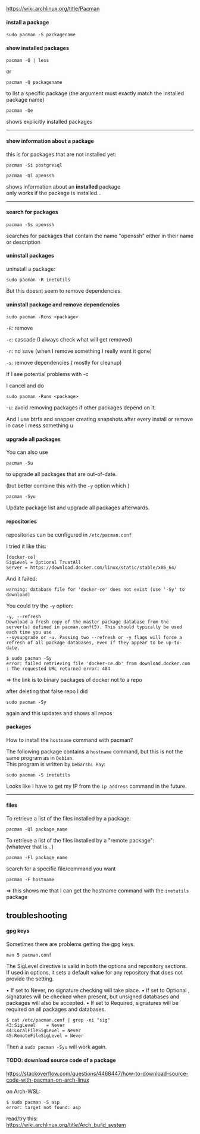 https://wiki.archlinux.org/title/Pacman

#### install a package
```
sudo pacman -S packagename
```


#### show installed packages
```
pacman -Q | less
```
or
```
pacman -Q packagename
```
to list a specific package (the argument must exactly match the installed package name)

```
pacman -Qe
```
shows explicitly installed packages

***

#### show information about a package

this is for packages that are not installed yet:
```
pacman -Si postgresql
```

```
pacman -Qi openssh
```
shows information about an **installed** package\
only works if the package is installed...
***

#### search for packages
```
pacman -Ss openssh
```
searches for packages that contain the name "openssh" either in their name or description

#### uninstall packages

uninstall a package:
```
sudo pacman -R inetutils
```

But this doesnt seem to remove dependencies.

#### uninstall package and remove dependencies

```
sudo pacman -Rcns <package>
```

`-R`: remove

`-c`: cascade (I always check what will get removed)

`-n`: no save (when I remove something I really want it gone)

`-s`: remove dependencies ( mostly for cleanup)

If I see potential problems with -c

I cancel and do

```
sudo pacman -Runs <package>
```

-u: avoid removing packages if other packages depend on it.

And I use btrfs and snapper creating snapshots after every install or remove in case I mess something u


#### upgrade all packages
You can also use
```
pacman -Su
```
 to upgrade all packages that are out-of-date.

(but better combine this with the `-y` option which )
```
pacman -Syu
```
Update package list and upgrade all packages afterwards.


#### repositories

repositories can be configured in `/etc/pacman.conf`

I tried it like this:
```
[docker-ce]
SigLevel = Optional TrustAll
Server = https://download.docker.com/linux/static/stable/x86_64/
```
And it failed:
```
warning: database file for 'docker-ce' does not exist (use '-Sy' to download)
```

You could try the `-y` option:
```
-y, --refresh
Download a fresh copy of the master package database from the server(s) defined in pacman.conf(5). This should typically be used each time you use
--sysupgrade or -u. Passing two --refresh or -y flags will force a refresh of all package databases, even if they appear to be up-to-date.
```

```
$ sudo pacman -Sy
error: failed retrieving file 'docker-ce.db' from download.docker.com : The requested URL returned error: 404
```

=> the link is to binary packages of docker not to a repo

after deleting that false repo I did
```
sudo pacman -Sy
```
again and this updates and shows all repos

#### packages

How to install the `hostname` command with pacman?

The following package contains a `hostname` command, but this is not the same program as in `Debian`.\
This program is written by `Debarshi Ray`:
```
sudo pacman -S inetutils
```

Looks like I have to get my IP from the `ip address` command in the future.

***
#### files

To retrieve a list of the files installed by a package:

```
pacman -Ql package_name
```

To retrieve a list of the files installed by a "remote package":\
(whatever that is...)
```
pacman -Fl package_name
```

search for a specific file/command you want
```
pacman -F hostname
```
=> this shows me that I can get the hostname command with the `inetutils` package

## troubleshooting

#### gpg keys

Sometimes there are problems getting the gpg keys.
```
man 5 pacman.conf
```
The SigLevel directive is valid in both the options and repository sections.\
If used in options, it sets a default value for any repository that does not provide the setting.

•   If set to Never, no signature checking will take place.
•   If set to Optional , signatures will be checked when present, but unsigned databases and packages will also be accepted.
•   If set to Required, signatures will be required on all packages and databases.

```
$ cat /etc/pacman.conf | grep -ni "sig"
43:SigLevel    = Never
44:LocalFileSigLevel = Never
45:RemoteFileSigLevel = Never
```

Then a `sudo pacman -Syu` will work again.

#### TODO: download source code of a package

https://stackoverflow.com/questions/4468447/how-to-download-source-code-with-pacman-on-arch-linux

on Arch-WSL:
```
$ sudo pacman -S asp
error: target not found: asp
```

read/try this:\
https://wiki.archlinux.org/title/Arch_build_system
